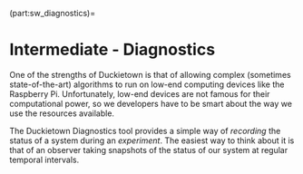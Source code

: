 (part:sw_diagnostics)=
# Intermediate - Diagnostics

One of the strengths of Duckietown is that of allowing complex 
(sometimes state-of-the-art) algorithms to run on low-end computing
devices like the Raspberry Pi.
Unfortunately, low-end devices are not famous for their computational
power, so we developers have to be smart about the way we use the 
resources available.

The Duckietown Diagnostics tool provides a simple way of _recording_ 
the status of a system during an _experiment_.
The easiest way to think about it is that of an observer taking snapshots 
of the status of our system at regular temporal intervals.

```{tableofcontents}
```